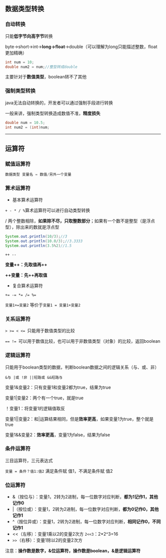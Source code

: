 ## 数据类型转换

### 自动转换

只能**低字节向高字节**转换

byte->short->int->**long->float**->double（可以理解为long只能描述整数，float更加精确）

```java
int num = 10;
double num2 = num;//整型转成double
```

主要针对于**数值类型**，boolean转不了其他

### 强制类型转换

java无法自动转换的，开发者可以通过强制手段进行转换

一般来讲，强制类型转换造成数值不准，**精度损失**

```java
double num = 10.5;
int num2 = (int)num;
```

------

## 运算符

### 赋值运算符

```java
数据类型 变量名 = 数值/另外一个变量
```

### 算术运算符

- 基本算术运算符

`+ - * / %`算术运算符可以进行自动类型转换

/ 两个整数相除，**如果除不尽，只取整数部分**；如果有一个数不是整型（是浮点型），除出来的数就是浮点型

```java
System.out.println(10/3);//3
System.out.println(10.0/3);//3.3333
System.out.println(3.5%2)//1.5
```

`++ --` 

**变量++：先取值再++**

**++变量：先++再取值**

- 复合算术运算符

`+= -= *= /= %=`

`变量1+=变量2` 等价于`变量1 = 变量1+变量2`

### 关系运算符

`> >= < <= `只能用于数值类型的比较

`== != `可以用于数值比较，也可以用于非数值类型（对象）的比较，返回boolean

### 逻辑运算符

只能用于boolean类型的数据，判断boolean数据之间的逻辑关系（与、或、非）

`&与 |或 !非 ||短路或 &&短路与`

变量1&变量2：只有变量1和变量2都为true，结果为true

变量1|变量2：两个有一个true，就是true

！变量1：将变量1的逻辑值取反

变量1||变量2：和|运算结果相同，但是**效率更高**，如果变量1为true，整个就是true

变量1&&变量2：**效率更高**，变量1为false，结果为false

### 条件运算符

三目运算符，三元表达式

`变量 = 条件？值1:值2` 满足条件赋 值1，不满足条件赋 值2

### 位运算符

- &（按位与）：变量1，2转为2进制，每一位数字对应判断，**都为1记作1，其他记作0**
- |（按位或）：变量1，2转为2进制，每一位数字对应判断，**都为0记作0，其他记作1**
- ^（按位异或）：变量1，2转为2进制，每一位数字对应判断，**相同记作0，不同记作1**
- <<（左移）：变量1乘以2的变量2次方 `2<<3`：2*2^3=16
- `>>`（右移）：变量1除以2的变量2次方

注意：**操作数是数字，&位运算符，操作数是boolean，&是逻辑运算符**